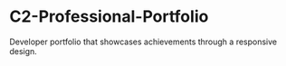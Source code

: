 # C2-Professional-Portfolio
Developer portfolio that showcases achievements through a responsive design.
